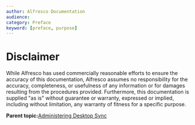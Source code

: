```yaml
---
author: Alfresco Documentation
audience: 
category: Preface
keyword: [preface, purpose]
---
```


# Disclaimer

While Alfresco has used commercially reasonable efforts to ensure the accuracy of this documentation, Alfresco assumes no responsibility for the accuracy, completeness, or usefulness of any information or for damages resulting from the procedures provided. Furthermore, this documentation is supplied "as is" without guarantee or warranty, expressed or implied, including without limitation, any warranty of fitness for a specific purpose.

**Parent topic:**[Administering Desktop Sync](../concepts/desktop-sync.md)

